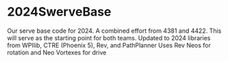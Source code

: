 # 2024SwerveBase
Our serve base code for 2024. A combined effort from 4381 and 4422.
This will serve as the starting point for both teams.
Updated to 2024 libraries from WPIlib, CTRE (Phoenix 5), Rev, and PathPlanner
Uses Rev Neos for rotation and Neo Vortexes for drive